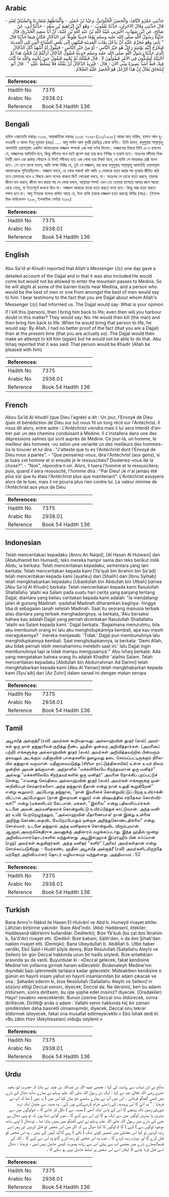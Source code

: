 ## Arabic


<div dir="rtl" lang="ar" style={{fontSize:'larger',backgroundColor:'#f8f9fa',padding:20}}>
حَدَّثَنِي عَمْرٌو النَّاقِدُ، وَالْحَسَنُ الْحُلْوَانِيُّ، وَعَبْدُ بْنُ حُمَيْدٍ، - وَأَلْفَاظُهُمْ مُتَقَارِبَةٌ وَالسِّيَاقُ لِعَبْدٍ - قَالَ حَدَّثَنِي وَقَالَ الآخَرَانِ، حَدَّثَنَا يَعْقُوبُ، - وَهُوَ ابْنُ إِبْرَاهِيمَ بْنِ سَعْدٍ - حَدَّثَنَا أَبِي، عَنْ صَالِحٍ، عَنِ ابْنِ شِهَابٍ، أَخْبَرَنِي عُبَيْدُ اللَّهِ بْنُ عَبْدِ اللَّهِ بْنِ عُتْبَةَ، أَنَّ أَبَا سَعِيدٍ الْخُدْرِيَّ، قَالَ حَدَّثَنَا رَسُولُ اللَّهِ صلى الله عليه وسلم يَوْمًا حَدِيثًا طَوِيلاً عَنِ الدَّجَّالِ فَكَانَ فِيمَا حَدَّثَنَا قَالَ ‏ "‏ يَأْتِي وَهُوَ مُحَرَّمٌ عَلَيْهِ أَنْ يَدْخُلَ نِقَابَ الْمَدِينَةِ فَيَنْتَهِي إِلَى بَعْضِ السِّبَاخِ الَّتِي تَلِي الْمَدِينَةَ فَيَخْرُجُ إِلَيْهِ يَوْمَئِذٍ رَجُلٌ هُوَ خَيْرُ النَّاسِ - أَوْ مِنْ خَيْرِ النَّاسِ - فَيَقُولُ لَهُ أَشْهَدُ أَنَّكَ الدَّجَّالُ الَّذِي حَدَّثَنَا رَسُولُ اللَّهِ صلى الله عليه وسلم حَدِيثَهُ فَيَقُولُ الدَّجَّالُ أَرَأَيْتُمْ إِنْ قَتَلْتُ هَذَا ثُمَّ أَحْيَيْتُهُ أَتَشُكُّونَ فِي الأَمْرِ فَيَقُولُونَ لاَ ‏.‏ قَالَ فَيَقْتُلُهُ ثُمَّ يُحْيِيهِ فَيَقُولُ حِينَ يُحْيِيهِ وَاللَّهِ مَا كُنْتُ فِيكَ قَطُّ أَشَدَّ بَصِيرَةً مِنِّي الآنَ - قَالَ - فَيُرِيدُ الدَّجَّالُ أَنْ يَقْتُلَهُ فَلاَ يُسَلَّطُ عَلَيْهِ ‏"‏ ‏.‏ قَالَ أَبُو إِسْحَاقَ يُقَالُ إِنَّ هَذَا الرَّجُلَ هُوَ الْخَضِرُ عَلَيْهِ السَّلاَمُ ‏.‏
</div>
<div style={{backgroundColor:'#f8f9fa',padding:20, marginBottom: 10}}><table> <thead> <tr> <th>References:</th> <th></th> </tr> </thead> <tbody><tr><td>Hadith No</td><td>7375</td></tr><tr><td>Arabic No</td><td>2938.01</td></tr><tr><td>Reference</td><td>Book 54 Hadith 136</td></tr></tbody></table></div>

## Bengali


<div dir="ltr" lang="bn" style={{fontSize:'larger',backgroundColor:'#f8f9fa',padding:20}}>
হাদিস একাডেমি নাম্বারঃ ৭২৬৫, আন্তর্জাতিক নাম্বারঃ ২৯৩৮ ৭২৬৫-(১১২/২৯৩৮) আমর আন্‌ নাকিদ, হাসান আল হুলওয়ানী ও আবদ ইবনু হুমায়দ (রহঃ) ..... আবু সাঈদ আল খুদরী (রাযিঃ) থেকে বর্ণিত। তিনি বলেন, রসূলুল্লাহ সাল্লাল্লাহু আলাইহি ওয়াসাল্লাম একদিন আমাদেরকে দাজ্জাল সম্পর্কে এক লম্বা বর্ণনা দিলেন। দাজ্জালের বিষয়ে তিনি এ-ও বললেন যে, দাজ্জালের আবির্ভাব হবে, কিন্তু মদীনার পথে ঘাটে প্রবেশ করা তার জন্য নিষিদ্ধ ও হারাম হবে। অতঃপর মদীনার নিকটবর্তী কোন এক রাস্তায় পৌছলে ঐ দিনই মদীনাহ হতে এক লোক তার নিকট যাবে, যে ব্যক্তি সে সময়কার শ্রেষ্ঠ মানব হবে। সে এসে তাকে বলবে, আমি সাক্ষ্য দিচ্ছি যে, তুই সে দাজ্জাল, যার কথা রসূলুল্লাহ সাল্লাল্লাহু আলাইহি ওয়াসাল্লাম আমাদেরকে শুনিয়েছিলেন। দাজ্জাল বলবে, হে লোক সকল! যদি আমি এ লোককে হত্যা করার পর পুনরায় জীবিত করি তবে তোমাদের মনে এ বিষয়ে কোন সন্দেহ থাকবে কি? লোকেরা বলবে, না। অতঃপর সে তাকে হত্যা করবে; তারপর জীবন দান করবে; জীবন দান করার পর সে লোক বলবে, আল্লাহর শপথ! এখন তো তোমার ব্যাপারে আমার জ্ঞান আরো বেড়ে গেছে, যা ইতোপূর্বে কখনো ছিল না। দাজ্জাল আবারো তাকে হত্যা করতে মনস্থ হবে। কিন্তু আর হত্যা করতে সক্ষম হবে না। আবু ইসহাক বলেনঃ কথিত আছে যে, উক্ত ব্যক্তি (যাকে দাজ্জাল হত্যা করবে) খিযির (আঃ)। (ইসলামিক ফাউন্ডেশন ৭১০৮, ইসলামিক সেন্টার ৭১৬২)
</div>
<div style={{backgroundColor:'#f8f9fa',padding:20, marginBottom: 10}}><table> <thead> <tr> <th>References:</th> <th></th> </tr> </thead> <tbody><tr><td>Hadith No</td><td>7375</td></tr><tr><td>Arabic No</td><td>2938.01</td></tr><tr><td>Reference</td><td>Book 54 Hadith 136</td></tr></tbody></table></div>

## English


<div dir="ltr" lang="en" style={{fontSize:'larger',backgroundColor:'#f8f9fa',padding:20}}>
Abu Sa'id al-Khudri reported that Allah's Messenger (ﷺ) one day gave a detailed account of the Dajjal and in that it was also included:He would come but would not be allowed to enter the mountain passes to Medina. So he will alight at some of the barren tracts near Medina, and a person who would be the best of men or one from amongst the best of men would say to him: I bear testimony to the fact that you are Dajjal about whom Allah's Messenger (ﷺ) had informed us. The Dajjal would say: What is your opinion if I kill this (person), then I bring him back to life; even then will you harbour doubt in this matter? They would say: No. He would then kill (the man) and then bring him back to life. When he would bring that person to life, he would say: By Allah, I had no better proof of the fact (that you are a Dajjal) than at the present time (that you are actually so). The Dajjal would then make an attempt to kill him (again) but he would not be able to do that. Abu Ishaq reported that it was said: That person would be Khadir (Allah be pleased with him)
</div>
<div style={{backgroundColor:'#f8f9fa',padding:20, marginBottom: 10}}><table> <thead> <tr> <th>References:</th> <th></th> </tr> </thead> <tbody><tr><td>Hadith No</td><td>7375</td></tr><tr><td>Arabic No</td><td>2938.01</td></tr><tr><td>Reference</td><td>Book 54 Hadith 136</td></tr></tbody></table></div>

## French


<div dir="ltr" lang="fr" style={{fontSize:'larger',backgroundColor:'#f8f9fa',padding:20}}>
Abou Sa'îd Al-khudrî (que Dieu l'agrée) a dit : Un jour, l'Envoyé de Dieu (paix et bénédiction de Dieu sur lui) nous fit un long récit sur l'Antéchrist. Il nous dit alors, entre autre : L'Antéchrist viendra mais il lui sera interdit d'entrer par un des chemins conduisant à Médine. Il s'installera dans une des dépressions salines qui sont auprès de Médine. Ce jour-là, un homme, le meilleur des hommes -ou selon une variante un des meilleurs des hommes- ira le trouver et lui dira : "J'atteste que tu es l'Antéchrist dont l'Envoyé de Dieu nous a parlés". - "Que penseriez-vous, dira l'Antéchrist (aux gens), si je tuais cet homme et si ensuite je le ressuscitais? Douteriez-vous de la chose?". - "Non", répondra-t-on. Alors, il tuera l'homme et le ressuscitera; puis, quand il sera ressuscité, l'homme dira : "Par Dieu! Je n'ai jamais été plus sûr que tu étais l'Antéchrist plus que maintenant". L'Antéchrist essayera alors de le tuer, mais il ne pourra plus rien contre lui. La valeur minime de l'Antéchrist aux yeux de Dieu
</div>
<div style={{backgroundColor:'#f8f9fa',padding:20, marginBottom: 10}}><table> <thead> <tr> <th>References:</th> <th></th> </tr> </thead> <tbody><tr><td>Hadith No</td><td>7375</td></tr><tr><td>Arabic No</td><td>2938.01</td></tr><tr><td>Reference</td><td>Book 54 Hadith 136</td></tr></tbody></table></div>

## Indonesian


<div dir="ltr" lang="id" style={{fontSize:'larger',backgroundColor:'#f8f9fa',padding:20}}>
Telah menceritakan kepadaku [Amru An Naqid], [Al Hasan Al Hulwani] dan [Abdulhamid bin Humaid], teks mereka hampir sama dan teks berikut milik Abdu, ia berkata: Telah menceritakan kepadaku, sementara yang lain berkata: Telah menceritakan kepada kami [Ya'qub bin Ibrahim bin Sa'ad] telah menceritakan kepada kami [ayahku] dari [Shalih] dari [Ibnu Syihab] telah mengkhabarkan kepadaku [Ubaidullah bin Abdullah bin Utbah] bahwa [Abu Sa'id Al Khudri] berkata: Telah menceritakan kepada kami Rasulullah Shallallahu 'alaihi wa Salam pada suatu hari cerita yang panjang tentang Dajjal, diantara yang beliau ceritakan kepada kami adalah: "Ia mendatangi jalan di gunung Madinah -padahal Madinah diharamkan baginya- hingga tiba di sebagaian tanah setelah Madinah. Saat itu seorang manusia terbaik atau diantara yang terbaik menghadangnya, ia berkata, 'Aku bersaksi bahwa kau adalah Dajjal yang pernah diceritakan Rasulullah Shallallahu 'alaihi wa Salam kepada kami.' Dajjal berkata: 'Bagaimana menurutmu, bila aku membunuh orang ini lalu aku menghidupkannya kembali, apa kau masih meragukannya? ' mereka menjawab: 'Tidak.' Dajjal pun membunuhnya lalu menghidupkannya kembali. Saat menghidupkannya, ia berkata: 'Demi Allah, aku tidak pernah lebih memahamimu melebihi saat ini.' lalu Dajjal ingin membunuhnya tapi ia tidak mampu mengusainya'." Abu Ishaq berkata: Ada yang mengatakan bahwa orang itu adalah Khadhir 'alaihis Salam. Telah menceritakan kepadaku [Abdullah bin Abdurrahman Ad Darimi] telah mengkhabarkan kepada kami [Abu Al Yaman] telah mengkhabarkan kepada kami [Syu'aib] dari [Az Zuhri] dalam sanad ini dengan matan serupa
</div>
<div style={{backgroundColor:'#f8f9fa',padding:20, marginBottom: 10}}><table> <thead> <tr> <th>References:</th> <th></th> </tr> </thead> <tbody><tr><td>Hadith No</td><td>7375</td></tr><tr><td>Arabic No</td><td>2938.01</td></tr><tr><td>Reference</td><td>Book 54 Hadith 136</td></tr></tbody></table></div>

## Tamil


<div dir="ltr" lang="ta" style={{fontSize:'larger',backgroundColor:'#f8f9fa',padding:20}}>
அபூசயீத் அல்குத்ரீ (ரலி) அவர்கள் கூறியதாவது: அல்லாஹ்வின் தூதர் (ஸல்) அவர்கள் ஒரு நாள் தஜ்ஜாலைக் குறித்து நீண்ட ஹதீஸ் ஒன்றை அறிவித்தார்கள். (அவனைப் பற்றி) எங்களுக்கு அல்லாஹ்வின் தூதர் (ஸல்) அவர்கள் அறிவித்தவற்றில் பின்வரும் தகவலும் அடங்கும்: மதீனாவின் பாதைகளில் நுழைவது தடை செய்யப்பட்டிருக்கும் நிலையில் தஜ்ஜால் வருவான். மதீனாவையடுத்து (சிரியா நாட்டுத்திசையில்) உள்ள உவர் நிலம் ஒன்றில் அவன் தங்குவான். அந்நாளில் "மக்களிலேயே சிறந்தவரான ஒரு மனிதர்" அல்லது "மக்களிலேயே சிறந்தவர்களில் ஒரு மனிதர்" அவனை நோக்கிப் புறப்பட்டுச் சென்று, "எவனது செய்தியை அல்லாஹ்வின் தூதர் (ஸல்) அவர்கள் எங்களுக்கு முன்னறிவிப்புச் செய்தார்களோ அந்த தஜ்ஜால் நீதான் என்று நான் உறுதி கூறுகிறேன்" என்று கூறுவார். அப்போது தஜ்ஜால், "நான் இவனைக் கொன்றுவிட்டுப் பிறகு உயிராக்கிவிட்டால் அப்போதுமா (நான் இறைவன் எனும்) என் விஷயத்தில் சந்தேகம் கொள்வீர்கள்?" என்று (மக்களிடம்) கேட்பான். மக்கள், "இல்லை" என்று பதிலளிப்பார்கள். உடனே அவன் அம்மனிதரைக் கொன்றுவிட்டு உயிர்ப்பித்துக் காட்டுவான். அந்த மனிதர் உயிர் பெற்றெழுந்ததும், "அல்லாஹ்வின் மீதாணையாக! நான் இன்று உன்னை அறிந்து கொண்டதைவிட வேறெப்போதும் நன்றாக அறிந்துகொண்டதில்லை" என்று சொல்வார். உடனே தஜ்ஜால் அந்த மனிதரைக் கொன்றுவிட விரும்புவான். ஆனால்,அவருக்கெதிராக அவனுக்கு அதிகாரம் வழங்கப்படாது. இந்த ஹதீஸ் மூன்று அறிவிப்பாளர்தொடர்களில் வந்துள்ளது. அபூஇஸ்ஹாக் இப்ராஹீம் பின் சுஃப்யான் (ரஹ்) அவர்கள் கூறுகிறார்கள்: அந்த மனிதர் "களிர்" (அலை) அவர்கள்தான் என்று சொல்லப்படுகிறது. - மேற்கண்ட ஹதீஸ் அபூசயீத் அல்குத்ரீ (ரலி) அவர்களிடமிருந்தே மற்றோர் அறிவிப்பாளர் தொடர் வழியாகவும் வந்துள்ளது. அத்தியாயம் : 52
</div>
<div style={{backgroundColor:'#f8f9fa',padding:20, marginBottom: 10}}><table> <thead> <tr> <th>References:</th> <th></th> </tr> </thead> <tbody><tr><td>Hadith No</td><td>7375</td></tr><tr><td>Arabic No</td><td>2938.01</td></tr><tr><td>Reference</td><td>Book 54 Hadith 136</td></tr></tbody></table></div>

## Turkish


<div dir="ltr" lang="tr" style={{fontSize:'larger',backgroundColor:'#f8f9fa',padding:20}}>
Bana Amru'n-Nâkıd ile Hasen El-Hulvânî ve Abd b. Humeyd rivayet ettiler. Lâfızları birbirine yakındır. İbare Abd'indir. (Abd: Haddesenî, ötekiler: Haddesenâ tâbirlerini kullandılar. Dedilerki); Bize Yâ'kub (bu zat ibni İbrahim b, Sa'd'dır) rivayet etti. (Dediki): Bize babam, Sâlih'den, o da ibni Şihab'dan naklen rivayet etti. (Demişki): Bana UbeyduIIah b. Abdillah b. Utbe haber verdiki, Ebû Saîd-i Hudrî şöyle demiş: Bize Resulullah (Sallallahu Aleyhi ve Selleın) bir gün Deccal hakkında uzun bîr hadîs söyledi. Bize anlattıkları arasında şu da vardı. Buyurdular ki : «Deccal gelecek, fakat kendisine Medine'nin yollarına girmek haram edilecektir. Binâenaleyh Medine'nin dışındaki bazı işlenmedik tarlalara kadar gelecektir. Müteakiben kendisine o günün en hayırlı insanı yahut en hayırlı insanlarından bir adam çıkacak ve ona : Şehadet ederim ki, bize Resûlullah (Sallallahu Aleyhi ve Selleın)'ın sözünü ettigi Deccal sensin, diyecek; Deccal da: Ne dersiniz, ben bu adamı ö!dürsem, sonra diriltsem, bu işte şüphe eder misiniz? diyecek. (Oradakiler) Hayır! cevabını vereceklerdir. Bunun üzerine Deccal onu öldürecek, sonra diriltecek. Dirilttiği anda o adam : Vallahi senin hakkında hiç bir zaman şimdikinden daha basiretli olmamışımdır, diyecek. Deccal onu tekrar öldürmek isteyecek, fakat ona musallat edilmeyecektir.» Ebû İshak dedi kî: «Bu zâtın Hızır (Aleyhisselan) olduğu söylenir.»
</div>
<div style={{backgroundColor:'#f8f9fa',padding:20, marginBottom: 10}}><table> <thead> <tr> <th>References:</th> <th></th> </tr> </thead> <tbody><tr><td>Hadith No</td><td>7375</td></tr><tr><td>Arabic No</td><td>2938.01</td></tr><tr><td>Reference</td><td>Book 54 Hadith 136</td></tr></tbody></table></div>

## Urdu


<div dir="rtl" lang="ur" style={{fontSize:'larger',backgroundColor:'#f8f9fa',padding:20}}>
صالح نے ابن شہاب سے روایت کی کہا : مجھے عبید اللہ بن عبداللہ بن عتبہ نے بتایا کہ حضرت ابو سعید خدری رضی اللہ تعالیٰ عنہ نے کہا : ایک دن رسول اللہ صلی اللہ علیہ وسلم نے ہمارے ساتھ دجال کے بارے میں لمبی گفتگو فرمائی ۔ اس میں آپ نے ہمارے سامنے جو بیان کیا اس میں ( یہ بھی ) تھا کہ آپ نے فرمایا : " وہ آئے گا اس پرمدینہ کے راستے حرام کردیےگئے ہوں گے ۔ وہ مدینہ سے متصل ایک نرم شوریلی زمین تک پہنچے گا اس کے پاس ایک آدمی ( مدینہ سے ) نکل کر جائے گا ۔ جولوگوں میں سے بہترین یا بہترین لوگوں میں سے ایک ہو گا اور اس سے کہے گا ۔ میں گواہی دیتا ہوں کہ تو وہی دجال ہے جس کے بارے میں رسول اللہ صلی اللہ علیہ وسلم نے اپنی گفتگو میں ہمیں بتایا تھا ۔ تودجال ( اپنے ساتھ موجود لوگوں سے ) کہے ) گا تم لوگوں کا کیا خیال ہے کہ اگر میں اس شخص کو قتل کردوں اور پھر اسے زندہ کردوں تو کیا اس معاملے میں تمھیں کوئی شک ( باقی ) رہے گا؟وہ کہیں گے نہیں ۔ وہ اس شخص کو قتل کرے گا اور دوبارہ زندہ کردے گا ۔ جب وہ اس شخص کو زندہ کرے گاتو وہ اس سے کہے گا ۔ اللہ کی قسم!تمھارے بارے میں مجھے اب سے پہلے اس سے زیادہ بصیرت کبھی حاصل نہیں تھی ۔ فرمایا : دجال اسے قتل کرنا چاہے گا لیکن اسے اس شخص پر تسلط حاصل نہیں ہو سکے گا ۔
</div>
<div style={{backgroundColor:'#f8f9fa',padding:20, marginBottom: 10}}><table> <thead> <tr> <th>References:</th> <th></th> </tr> </thead> <tbody><tr><td>Hadith No</td><td>7375</td></tr><tr><td>Arabic No</td><td>2938.01</td></tr><tr><td>Reference</td><td>Book 54 Hadith 136</td></tr></tbody></table></div>